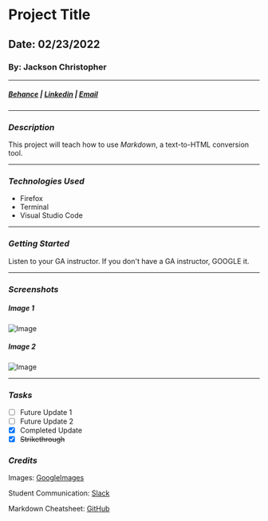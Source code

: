 # Project Title
## Date: 02/23/2022
### By: Jackson Christopher
***
##### [Behance](behance.net/jaxomega) | [Linkedin](linkedin.com/in/jackson-christopher-3a72a0148) | [Email](kitchen.king.95@gmail.com)
***
### ***Description***
This project will teach how to use *Markdown*, a text-to-HTML conversion tool.
***
### ***Technologies Used***
* Firefox
* Terminal
* Visual Studio Code
***
### ***Getting Started***
Listen to your GA instructor.
If you don't have a GA instructor, GOOGLE it.
***
### ***Screenshots***
##### Image 1
![Image](https://i0.wp.com/recommendmeanime.com/wp-content/uploads/2016/07/yandere.jpg?fit=1200%2C675&ssl=1)
##### Image 2
![Image](https://www.gamespot.com/a/uploads/scale_medium/1575/15759911/3195207-7romanceanime_gs.jpg)
***
### ***Tasks***
- [ ] Future Update 1
- [ ] Future Update 2
- [X] Completed Update
- [X] ~~Strikethrough~~
### ***Credits***
Images: [GoogleImages](https://www.google.com/imghp)

Student Communication: [Slack](https://slack.com/)

Markdown Cheatsheet: [GitHub](https://github.com/)